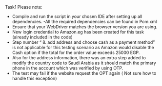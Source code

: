 Task1
Please note: 
- Compile and run the script in your chosen IDE after setting up all dependencies.
-All the required dependencies can be found in Pom.xml 
- Ensure that your WebDriver matches the browser version you are using.
-  New login credential to Amazon.eg has been created for this task (already included in the code)
-  Step number “ 8. add address and choose cash as a payment method” is not applicable for this testing scenario as Amazon would disable the Cash option if the  total for the order value exceeds 25000 EGP.
- Also for the address information, there was an extra step added to modify the country code  to Saudi Arabia as it should match the primary phone in the account which was verified by using OTP. 
- The test may fail if the website request the OPT again ( Not sure how to handle this exception) 
